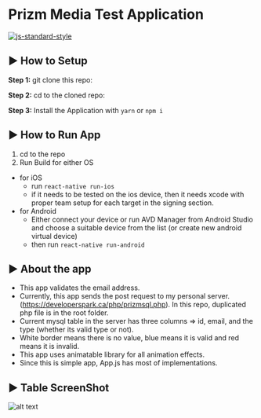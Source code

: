 #  Prizm Media Test Application
[![js-standard-style](https://img.shields.io/badge/code%20style-standard-brightgreen.svg?style=flat)](http://standardjs.com/) 

## :arrow_forward: How to Setup

**Step 1:** git clone this repo:

**Step 2:** cd to the cloned repo:

**Step 3:** Install the Application with `yarn` or `npm i`


## :arrow_forward: How to Run App

1. cd to the repo
2. Run Build for either OS
  * for iOS
    * run `react-native run-ios`
    * if it needs to be tested on the ios device, then it needs xcode with proper team setup for each target in the signing section.
  * for Android
    * Either connect your device or run AVD Manager from Android Studio and choose a suitable device from the list (or create new android virtual device)
    * then run `react-native run-android`

## :arrow_forward: About the app

- This app validates the email address.
- Currently, this app sends the post request to my personal server.(https://developerspark.ca/php/prizmsql.php). In this repo, duplicated php file is in the root folder.
- Current mysql table in the server has three columns => id, email, and the type (whether its valid type or not).
- White border means there is no value, blue means it is valid and red means it is invalid.
- This app uses animatable library for all animation effects.
- Since this is simple app, App.js has most of implementations.

## :arrow_forward: Table ScreenShot

![alt text](http://developerspark.ca/images/table.png)